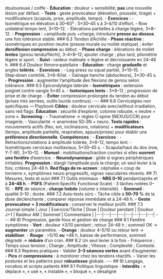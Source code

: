 douloureuse / coiffe - **Éducation** : douleur = sensibilité; **pas** une nouvelle lésion par défaut. - **Tests** : geste provocateur (élévation, poussée, tirage) + modificateurs (scapula, prise, amplitude, tempo). - **Exercices** : - Isométrique en élévation à 30–60° : 5×30–45 s à 3–4/10 d’effort. - Row unilatéral tempo lent, 3×10–12. - Élévations partielles à charge légère, 3×8–12. - **Progression** : +amplitude puis +charge; introduire **presse au‑dessus** une fois tolérance stable. ### 6.3 Tendon d’Achille - **Phase réactive** : isométriques en position neutre (presse murale ou mollet statique) ; éviter **dorsiflexion compressive** au début. - **Phase charge** : élévations de mollet **lentes** (genou tendu/fléchi), 3–4×8–12; ajouter charge ; plus tard, pliométrie légère si sport. - **Suivi** : raideur matinale ≤ légère et décroissante en 24–48 h. ### 6.4 Douleur fémoro‑patellaire - **Éducation** : charge **graduelle** et angles **tolérés**. - **Exercices** : - Leg‑press ou squat partiel, 3×10–15. - Step‑down contrôlé, 3×6–8/lat. - Gainage hanche (abducteurs), 3×30–45 s. - **Progression** : augmenter l’amplitude des flexions de genou selon tolérance. ### 6.5 Épicondylalgie latérale - **Isométriques** : extension poignet contre sangle 5×45 s. - **Isotoniques lents** : 3×8–12 ; progression de prise et de charge. - **Éviter** compression prolongée du tendon au début (prises très serrées, outils lourds continus). --- ### 6.6 Cervicalgies non spécifiques — Playbook **Cibles** : douleur cervicale avec/without irradiation, sans red flags. **Éducation** : sécurité d’explorer, colonne robuste, « neutre = zone ». **Screening** : - Traumatisme → règles C‑spine (NEXUS/CCR) pour imagerie. - Vascularité → anamnèse 5D‑3N + neuro. **Tests rapides** : mouvements actifs (flex, ext, inclinaisons, rotations) + **modificateurs** (tempo, amplitude partielle, respiration, appuis/prises) pour établir une **préférence directionnelle**. **Compétences** : - **Exercices** : - Retractions/rotations à amplitude tolérée, 3×8–12, tempo lent. - Isométriques cervicaux multiaxiaux, 5×30–45 s. - Scapula/haut du dos (row, Y‑T‑W), 3×10–12. - **Manuel** : mobilisations/traction courtes si elles **ouvrent une fenêtre** d’exercice. - **Neurodynamique** : glide si signes périphériques irritables. **Progression** : élargir l’amplitude puis la charge; un seul levier à la fois; critères 24–48 h. **Red flags de re‑screen** : céphalée « coup de tonnerre », symptômes neuro progressifs, signes vasculaires récents. <a id="mesures"></a> ## 7) Mesures, tests et suivi ### 7.1 Outils minimaux - **NRS 0–10** pendant/après et à **24–48 h**. - **PSFS** (Patient‑Specific Functional Scale) : 3 tâches notées 0–10. - **RPE** de séance ; **charge hebdo** (volume x intensité). - **Sommeil** : qualité 0–10 ; durée. ### 7.2 Auto‑tests sûrs - Tâche cible à **50–70 %** de la dose déclenchante ; comparer réponse immédiate et à 24–48 h. - **Geste provocateur + 3 modificateurs** : conserver le meilleur profil. ### 7.3 Journal simple | Jour | Exercice/Tâche | Dose | Douleur pendant | Douleur J+1 | Raideur AM | Sommeil | Commentaire | |---|---|---|---|---|---|---|---| --- <a id="progression"></a> ## 8) Progression, garde‑fous et gestion de charge ### 8.1 Fenêtre symptômes - **Vert** : douleur ≤3/10 pendant ; retour 24–48 h ; sommeil OK → **augmenter** un paramètre. - **Orange** : douleur 4–5/10 ou retour lent → **stabiliser**. - **Rouge** : >5/10 **ou** >48 h, baisse de performance, sommeil dégradé → **réduire** d’un cran. ### 8.2 Un seul levier à la fois - Fréquence ; Temps sous tension ; Charge ; Amplitude ; Vitesse ; Complexité ; Contexte. ### 8.3 Repères pratiques - Valider **2–3 séances vertes** avant d’augmenter. - **Pics** et **compressions** : à monitorer chez les tendons réactifs. - Varier les postures et les patterns pour **robustesse** globale. --- <a id="langage"></a> ## 9) Langage, nocebos et scripts patients ### 9.1 Politique linguistique - **Interdits** : « déplacé », « usé », « instable », « bloqué », « désaligné